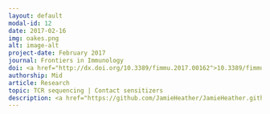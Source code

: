 ```yaml
---
layout: default
modal-id: 12
date: 2017-02-16
img: oakes.png
alt: image-alt
project-date: February 2017
journal: Frontiers in Immunology
doi: <a href="http://dx.doi.org/10.3389/fimmu.2017.00162">10.3389/fimmu.2017.00162</a>
authorship: Mid
article: Research
topic: TCR sequencing | Contact sensitizers 
description: <a href="https://github.com/JamieHeather/JamieHeather.github.io/raw/master/_pdfs/">Download pdf</a><p>
---
```


